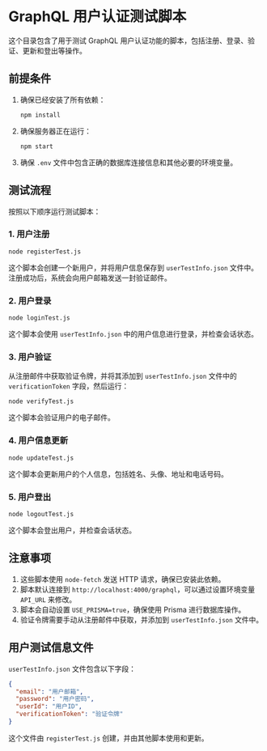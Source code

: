 # GraphQL 用户认证测试脚本

这个目录包含了用于测试 GraphQL 用户认证功能的脚本，包括注册、登录、验证、更新和登出等操作。

## 前提条件

1. 确保已经安装了所有依赖：
   ```
   npm install
   ```

2. 确保服务器正在运行：
   ```
   npm start
   ```

3. 确保 `.env` 文件中包含正确的数据库连接信息和其他必要的环境变量。

## 测试流程

按照以下顺序运行测试脚本：

### 1. 用户注册

```
node registerTest.js
```

这个脚本会创建一个新用户，并将用户信息保存到 `userTestInfo.json` 文件中。注册成功后，系统会向用户邮箱发送一封验证邮件。

### 2. 用户登录

```
node loginTest.js
```

这个脚本会使用 `userTestInfo.json` 中的用户信息进行登录，并检查会话状态。

### 3. 用户验证

从注册邮件中获取验证令牌，并将其添加到 `userTestInfo.json` 文件中的 `verificationToken` 字段，然后运行：

```
node verifyTest.js
```

这个脚本会验证用户的电子邮件。

### 4. 用户信息更新

```
node updateTest.js
```

这个脚本会更新用户的个人信息，包括姓名、头像、地址和电话号码。

### 5. 用户登出

```
node logoutTest.js
```

这个脚本会登出用户，并检查会话状态。

## 注意事项

1. 这些脚本使用 `node-fetch` 发送 HTTP 请求，确保已安装此依赖。
2. 脚本默认连接到 `http://localhost:4000/graphql`，可以通过设置环境变量 `API_URL` 来修改。
3. 脚本会自动设置 `USE_PRISMA=true`，确保使用 Prisma 进行数据库操作。
4. 验证令牌需要手动从注册邮件中获取，并添加到 `userTestInfo.json` 文件中。

## 用户测试信息文件

`userTestInfo.json` 文件包含以下字段：

```json
{
  "email": "用户邮箱",
  "password": "用户密码",
  "userId": "用户ID",
  "verificationToken": "验证令牌"
}
```

这个文件由 `registerTest.js` 创建，并由其他脚本使用和更新。 